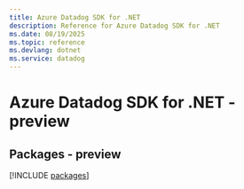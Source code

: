 ```yaml
---
title: Azure Datadog SDK for .NET
description: Reference for Azure Datadog SDK for .NET
ms.date: 08/19/2025
ms.topic: reference
ms.devlang: dotnet
ms.service: datadog
---
```

# Azure Datadog SDK for .NET - preview
## Packages - preview
[!INCLUDE [packages](datadog-index.md)]